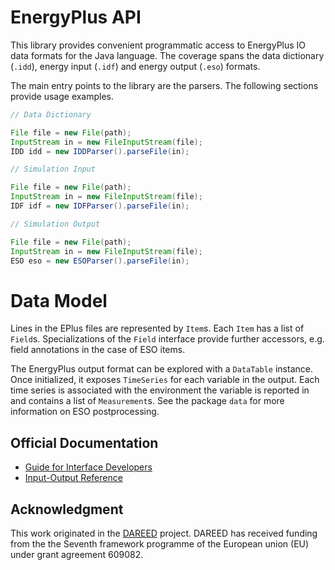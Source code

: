 # EnergyPlus API

This library provides convenient programmatic access to EnergyPlus IO data
formats for the Java language. The coverage spans the data dictionary (`.idd`),
energy input (`.idf`) and energy output (`.eso`) formats.

The main entry points to the library are the parsers. The following sections
provide usage examples.

```java
// Data Dictionary

File file = new File(path);
InputStream in = new FileInputStream(file);
IDD idd = new IDDParser().parseFile(in);

// Simulation Input

File file = new File(path);
InputStream in = new FileInputStream(file);
IDF idf = new IDFParser().parseFile(in);

// Simulation Output

File file = new File(path);
InputStream in = new FileInputStream(file);
ESO eso = new ESOParser().parseFile(in);
```

# Data Model

Lines in the EPlus files are represented by `Item`s. Each `Item` has a list of
`Field`s. Specializations of the `Field` interface provide further accessors,
e.g. field annotations in the case of ESO items.

The EnergyPlus output format can be explored with a `DataTable` instance. Once
initialized, it exposes `TimeSeries` for each variable in the output. Each time
series is associated with the environment the variable is reported in and
contains a list of `Measurement`s. See the package `data` for more information
on ESO postprocessing.

## Official Documentation

 * [Guide for Interface Developers](http://bigladdersoftware.com/epx/docs/8-6/interface-developer/index.html)
 * [Input-Output Reference](http://bigladdersoftware.com/epx/docs/8-6/input-output-reference/)

## Acknowledgment

This work originated in the [DAREED](http://dareed.eu) project. DAREED has received funding from the the Seventh
framework programme of the European union (EU) under grant agreement 609082.